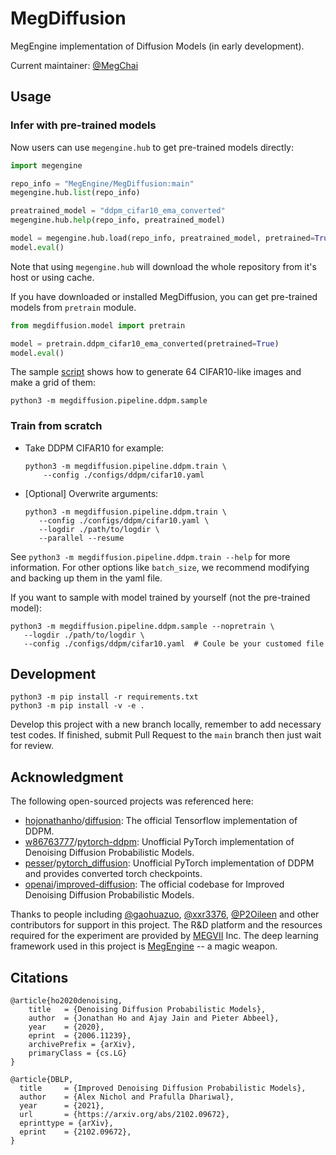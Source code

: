 # MegDiffusion

MegEngine implementation of Diffusion Models (in early development).

Current maintainer: [@MegChai](https://github.com/MegChai)

## Usage
### Infer with pre-trained models

Now users can use `megengine.hub` to get pre-trained models directly:

```python
import megengine

repo_info = "MegEngine/MegDiffusion:main"
megengine.hub.list(repo_info)

preatrained_model = "ddpm_cifar10_ema_converted"
megengine.hub.help(repo_info, preatrained_model)

model = megengine.hub.load(repo_info, preatrained_model, pretrained=True)
model.eval()
```

Note that using `megengine.hub` will download the whole repository from it's host or using cache.

If you have downloaded or installed MegDiffusion, you can get pre-trained models from `pretrain` module.

```python
from megdiffusion.model import pretrain

model = pretrain.ddpm_cifar10_ema_converted(pretrained=True)
model.eval()
```

The sample [script](megdiffusion/pipeline/ddpm/sample.py) shows how to generate 64 CIFAR10-like images and make a grid of them:

```shell
python3 -m megdiffusion.pipeline.ddpm.sample
```

### Train from scratch

- Take DDPM CIFAR10 for example:

  ```shell
  python3 -m megdiffusion.pipeline.ddpm.train \
      --config ./configs/ddpm/cifar10.yaml
  ```

- [Optional] Overwrite arguments:

  ```shell
  python3 -m megdiffusion.pipeline.ddpm.train \
     --config ./configs/ddpm/cifar10.yaml \
     --logdir ./path/to/logdir \
     --parallel --resume
  ```

See `python3 -m megdiffusion.pipeline.ddpm.train --help` for more information.
For other options like `batch_size`, we recommend modifying and backing up them in the yaml file.

If you want to sample with model trained by yourself (not the pre-trained model):

```shell
python3 -m megdiffusion.pipeline.ddpm.sample --nopretrain \
   --logdir ./path/to/logdir \
   --config ./configs/ddpm/cifar10.yaml  # Coule be your customed file
```

## Development

```shell
python3 -m pip install -r requirements.txt
python3 -m pip install -v -e .
```

Develop this project with a new branch locally, remember to add necessary test codes.
If finished, submit Pull Request to the `main` branch then just wait for review.

## Acknowledgment

The following open-sourced projects was referenced here:

- [hojonathanho](https://github.com/hojonathanho)/[diffusion](https://github.com/hojonathanho/diffusion): The official Tensorflow implementation of DDPM.
- [w86763777](https://github.com/w86763777)/[pytorch-ddpm](https://github.com/w86763777/pytorch-ddpm): Unofficial PyTorch implementation of Denoising Diffusion Probabilistic Models.
- [pesser](https://github.com/pesser)/[pytorch_diffusion](https://github.com/pesser/pytorch_diffusion): Unofficial PyTorch implementation of DDPM and provides converted torch checkpoints.
- [openai](https://github.com/openai)/[improved-diffusion](https://github.com/openai/improved-diffusion): The official codebase for Improved Denoising Diffusion Probabilistic Models.

Thanks to people including [@gaohuazuo](https://github.com/gaohuazuo), [@xxr3376](https://github.com/xxr3376), [@P2Oileen](https://github.com/P2Oileen) and other contributors for support in this project. The R&D platform and the resources required for the experiment are provided by [MEGVII](https://megvii.com/) Inc. The deep learning framework used in this project is [MegEngine](https://github.com/MegEngine/MegEngine) -- a magic weapon.

## Citations

```
@article{ho2020denoising,
    title   = {Denoising Diffusion Probabilistic Models},
    author  = {Jonathan Ho and Ajay Jain and Pieter Abbeel},
    year    = {2020},
    eprint  = {2006.11239},
    archivePrefix = {arXiv},
    primaryClass = {cs.LG}
}
```

```
@article{DBLP,
  title     = {Improved Denoising Diffusion Probabilistic Models},
  author    = {Alex Nichol and Prafulla Dhariwal},
  year      = {2021},
  url       = {https://arxiv.org/abs/2102.09672},
  eprinttype = {arXiv},
  eprint    = {2102.09672},
}
```